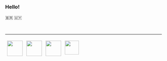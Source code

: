 <h3>Hello!</h3>

🇧🇷 🇺🇾

<br>
<hr>

<div style="display: flex;">
    <!--Terraform--->
    <img src="https://www.svgrepo.com/show/376353/terraform.svg" 
    style="width: 50px; height: 50px; margin: 6px;">
    <!--Docker-->
    <img src="https://www.svgrepo.com/show/373553/docker.svg" 
    style="width: 50px; height: 50px; margin: 6px;">
    <!--AWS-->
    <img src="https://www.svgrepo.com/show/448266/aws.svg" 
    style="width: 50px; height: 50px; margin: 6px;">
    <!--Java-->
    <img src="https://www.svgrepo.com/show/452234/java.svg" 
    style="width: 45px; height: 45px; margin: 6px;">
    
</div>

